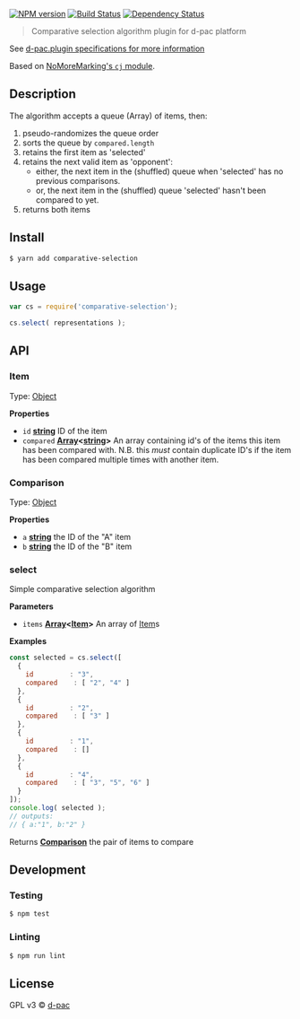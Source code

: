  [![NPM version][npm-image]][npm-url] [![Build Status][travis-image]][travis-url] [![Dependency Status][daviddm-url]][daviddm-image]

> Comparative selection algorithm plugin for d-pac platform

See [d-pac.plugin specifications for more information](http://d-pac.github.io/d-pac.docs/developer/plugin%20specification.html)

Based on [NoMoreMarking's `cj` module](https://github.com/NoMoreMarking/cj).

## Description

The algorithm accepts a queue (Array) of items, then:

1.  pseudo-randomizes the queue order
2.  sorts the queue by `compared.length`
3.  retains the first item as 'selected'
4.  retains the next valid item as 'opponent':
    -   either, the next item in the (shuffled) queue when 'selected' has no previous comparisons.
    -   or, the next item in the (shuffled) queue 'selected' hasn't been compared to yet.
5.  returns both items

## Install

```sh
$ yarn add comparative-selection
```

## Usage

```js
var cs = require('comparative-selection');

cs.select( representations );
```

## API

<!-- Generated by documentation.js. Update this documentation by updating the source code. -->

### Item

Type: [Object](https://developer.mozilla.org/en-US/docs/Web/JavaScript/Reference/Global_Objects/Object)

**Properties**

-   `id` **[string](https://developer.mozilla.org/en-US/docs/Web/JavaScript/Reference/Global_Objects/String)** ID of the item
-   `compared` **[Array](https://developer.mozilla.org/en-US/docs/Web/JavaScript/Reference/Global_Objects/Array)&lt;[string](https://developer.mozilla.org/en-US/docs/Web/JavaScript/Reference/Global_Objects/String)>** An array containing id's of the items this item has been compared with.
    N.B. this _must_ contain duplicate ID's if the item has been compared multiple times with another item.

### Comparison

Type: [Object](https://developer.mozilla.org/en-US/docs/Web/JavaScript/Reference/Global_Objects/Object)

**Properties**

-   `a` **[string](https://developer.mozilla.org/en-US/docs/Web/JavaScript/Reference/Global_Objects/String)** the ID of the "A" item
-   `b` **[string](https://developer.mozilla.org/en-US/docs/Web/JavaScript/Reference/Global_Objects/String)** the ID of the "B" item

### select

Simple comparative selection algorithm

**Parameters**

-   `items` **[Array](https://developer.mozilla.org/en-US/docs/Web/JavaScript/Reference/Global_Objects/Array)&lt;[Item](#item)>** An array of [Item](#item)s

**Examples**

```javascript
const selected = cs.select([
  {
    id         : "3",
    compared    : [ "2", "4" ]
  },
  {
    id         : "2",
    compared    : [ "3" ]
  },
  {
    id         : "1",
    compared    : []
  },
  {
    id         : "4",
    compared    : [ "3", "5", "6" ]
  }
]);
console.log( selected );
// outputs:
// { a:"1", b:"2" }
```

Returns **[Comparison](#comparison)** the pair of items to compare

## Development

### Testing

```sh
$ npm test
```

### Linting

```sh
$ npm run lint
```

## License

GPL v3 © [d-pac](http://www.d-pac.be)

[npm-url]: https://npmjs.org/package/comparative-selection

[npm-image]: https://badge.fury.io/js/comparative-selection.svg

[travis-url]: https://travis-ci.org/d-pac/comparative-selection

[travis-image]: https://travis-ci.org/d-pac/comparative-selection.svg?branch=master

[daviddm-url]: https://david-dm.org/d-pac/comparative-selection.svg?theme=shields.io

[daviddm-image]: https://david-dm.org/d-pac/comparative-selection
